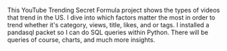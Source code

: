 This YouTube Trending Secret Formula project shows the types of videos that 
trend in the US. I dive into which factors matter the most in order to trend whether it's category, views, title, likes, and or tags. I installed a pandasql packet so I can do SQL queries within Python. There will be queries of course, charts, and much more insights. 
